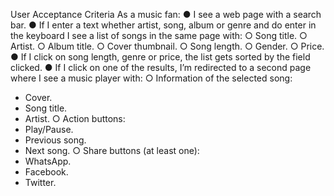 User Acceptance Criteria
As a music fan:
● I see a web page with a search bar.
● If I enter a text whether artist, song, album or genre and do enter in
the keyboard I see a list of songs in the same page with:
○ Song title.
○ Artist.
○ Album title.
○ Cover thumbnail.
○ Song length.
○ Gender.
○ Price.
● If I click on song length, genre or price, the list gets sorted by the
field clicked.
● If I click on one of the results, I’m redirected to a second page
where I see a music player with:
○ Information of the selected song:
*  Cover.
*  Song title.
*  Artist.
○ Action buttons:
*  Play/Pause.
*  Previous song.
*  Next song.
○ Share buttons (at least one):
*  WhatsApp.
*  Facebook.
*  Twitter.
